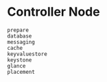 # Controller Node

```{toctree}
prepare
database
messaging
cache
keyvaluestore
keystone
glance
placement
```
